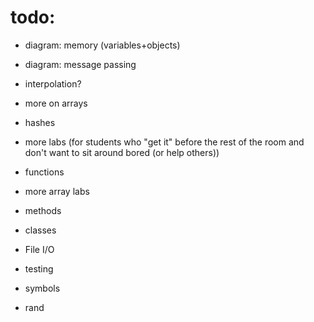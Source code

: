 # todo:

- diagram: memory (variables+objects)
- diagram: message passing

- interpolation?
- more on arrays
- hashes
- more labs (for students who "get it" before the rest of the room and don't want to sit around bored (or help others))
- functions
- more array labs
- methods
- classes
- File I/O
- testing
- symbols
- rand
